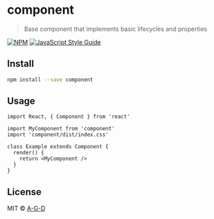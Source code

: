 # component

> Base component that implements basic lifecycles and properties

[![NPM](https://img.shields.io/npm/v/component.svg)](https://www.npmjs.com/package/component) [![JavaScript Style Guide](https://img.shields.io/badge/code_style-standard-brightgreen.svg)](https://standardjs.com)

## Install

```bash
npm install --save component
```

## Usage

```tsx
import React, { Component } from 'react'

import MyComponent from 'component'
import 'component/dist/index.css'

class Example extends Component {
  render() {
    return <MyComponent />
  }
}
```

## License

MIT © [A-G-D](https://github.com/A-G-D)
